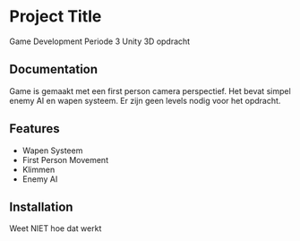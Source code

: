 
# Project Title

Game Development Periode 3 Unity 3D opdracht 

## Documentation

Game is gemaakt met een first person camera perspectief. Het bevat simpel enemy AI en wapen systeem. Er zijn geen levels nodig voor het opdracht.


## Features

- Wapen Systeem
- First Person Movement
- Klimmen
- Enemy AI


## Installation

Weet NIET hoe dat werkt
    